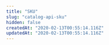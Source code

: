 ```yaml
---
title: "SKU"
slug: "catalog-api-sku"
hidden: false
createdAt: "2020-02-13T00:55:14.116Z"
updatedAt: "2020-02-13T00:55:14.116Z"
---
```

